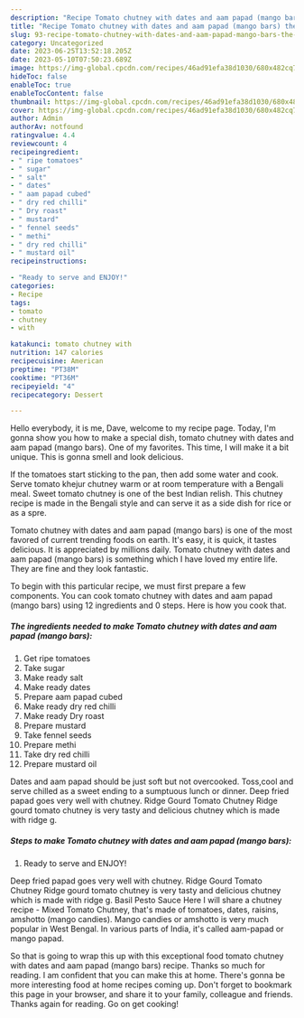 ```yaml
---
description: "Recipe Tomato chutney with dates and aam papad (mango bars) the Very Delicious}"
title: "Recipe Tomato chutney with dates and aam papad (mango bars) the Very Delicious}"
slug: 93-recipe-tomato-chutney-with-dates-and-aam-papad-mango-bars-the-very-delicious
category: Uncategorized
date: 2023-06-25T13:52:18.205Z
date: 2023-05-10T07:50:23.689Z
image: https://img-global.cpcdn.com/recipes/46ad91efa38d1030/680x482cq70/tomato-chutney-with-dates-and-aam-papad-mango-bars-recipe-main-photo.jpg
hideToc: false
enableToc: true
enableTocContent: false
thumbnail: https://img-global.cpcdn.com/recipes/46ad91efa38d1030/680x482cq70/tomato-chutney-with-dates-and-aam-papad-mango-bars-recipe-main-photo.jpg
cover: https://img-global.cpcdn.com/recipes/46ad91efa38d1030/680x482cq70/tomato-chutney-with-dates-and-aam-papad-mango-bars-recipe-main-photo.jpg
author: Admin
authorAv: notfound
ratingvalue: 4.4
reviewcount: 4
recipeingredient:
- " ripe tomatoes"
- " sugar"
- " salt"
- " dates"
- " aam papad cubed"
- " dry red chilli"
- " Dry roast"
- " mustard"
- " fennel seeds"
- " methi"
- " dry red chilli"
- " mustard oil"
recipeinstructions:

- "Ready to serve and ENJOY!"
categories:
- Recipe
tags:
- tomato
- chutney
- with

katakunci: tomato chutney with 
nutrition: 147 calories
recipecuisine: American
preptime: "PT38M"
cooktime: "PT36M"
recipeyield: "4"
recipecategory: Dessert

---
```



Hello everybody, it is me, Dave, welcome to my recipe page. Today, I'm gonna show you how to make a special dish, tomato chutney with dates and aam papad (mango bars). One of my favorites. This time, I will make it a bit unique. This is gonna smell and look delicious.

If the tomatoes start sticking to the pan, then add some water and cook. Serve tomato khejur chutney warm or at room temperature with a Bengali meal. Sweet tomato chutney is one of the best Indian relish. This chutney recipe is made in the Bengali style and can serve it as a side dish for rice or as a spre.

Tomato chutney with dates and aam papad (mango bars) is one of the most favored of current trending foods on earth. It's easy, it is quick, it tastes delicious. It is appreciated by millions daily. Tomato chutney with dates and aam papad (mango bars) is something which I have loved my entire life. They are fine and they look fantastic.


To begin with this particular recipe, we must first prepare a few components. You can cook tomato chutney with dates and aam papad (mango bars) using 12 ingredients and 0 steps. Here is how you cook that.

<!--inarticleads1-->

##### The ingredients needed to make Tomato chutney with dates and aam papad (mango bars):

1. Get  ripe tomatoes
1. Take  sugar
1. Make ready  salt
1. Make ready  dates
1. Prepare  aam papad cubed
1. Make ready  dry red chilli
1. Make ready  Dry roast
1. Prepare  mustard
1. Take  fennel seeds
1. Prepare  methi
1. Take  dry red chilli
1. Prepare  mustard oil


Dates and aam papad should be just soft but not overcooked. Toss,cool and serve chilled as a sweet ending to a sumptuous lunch or dinner. Deep fried papad goes very well with chutney. Ridge Gourd Tomato Chutney Ridge gourd tomato chutney is very tasty and delicious chutney which is made with ridge g. 

<!--inarticleads2-->

##### Steps to make Tomato chutney with dates and aam papad (mango bars):


1. Ready to serve and ENJOY!

Deep fried papad goes very well with chutney. Ridge Gourd Tomato Chutney Ridge gourd tomato chutney is very tasty and delicious chutney which is made with ridge g. Basil Pesto Sauce Here I will share a chutney recipe - Mixed Tomato Chutney, that&#39;s made of tomatoes, dates, raisins, amshotto (mango candies). Mango candies or amshotto is very much popular in West Bengal. In various parts of India, it&#39;s called aam-papad or mango papad. 

So that is going to wrap this up with this exceptional food tomato chutney with dates and aam papad (mango bars) recipe. Thanks so much for reading. I am confident that you can make this at home. There's gonna be more interesting food at home recipes coming up. Don't forget to bookmark this page in your browser, and share it to your family, colleague and friends. Thanks again for reading. Go on get cooking!
